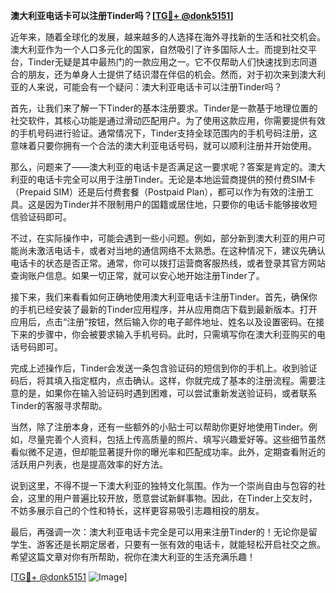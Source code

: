**澳大利亚电话卡可以注册Tinder吗？[[TG💪+ @donk5151](https://t.me/s/donk5151)]**

近年来，随着全球化的发展，越来越多的人选择在海外寻找新的生活和社交机会。澳大利亚作为一个人口多元化的国家，自然吸引了许多国际人士。而提到社交平台，Tinder无疑是其中最热门的一款应用之一。它不仅帮助人们快速找到志同道合的朋友，还为单身人士提供了结识潜在伴侣的机会。然而，对于初次来到澳大利亚的人来说，可能会有一个疑问：澳大利亚电话卡可以注册Tinder吗？

首先，让我们来了解一下Tinder的基本注册要求。Tinder是一款基于地理位置的社交软件，其核心功能是通过滑动匹配用户。为了使用这款应用，你需要提供有效的手机号码进行验证。通常情况下，Tinder支持全球范围内的手机号码注册，这意味着只要你拥有一个合法的澳大利亚电话号码，就可以顺利注册并开始使用。

那么，问题来了——澳大利亚的电话卡是否满足这一要求呢？答案是肯定的。澳大利亚的电话卡完全可以用于注册Tinder。无论是本地运营商提供的预付费SIM卡（Prepaid SIM）还是后付费套餐（Postpaid Plan），都可以作为有效的注册工具。这是因为Tinder并不限制用户的国籍或居住地，只要你的电话卡能够接收短信验证码即可。

不过，在实际操作中，可能会遇到一些小问题。例如，部分新到澳大利亚的用户可能尚未激活电话卡，或者对当地的通信网络不太熟悉。在这种情况下，建议先确认电话卡的状态是否正常。通常，你可以拨打运营商客服热线，或者登录其官方网站查询账户信息。如果一切正常，就可以安心地开始注册Tinder了。

接下来，我们来看看如何正确地使用澳大利亚电话卡注册Tinder。首先，确保你的手机已经安装了最新的Tinder应用程序，并从应用商店下载到最新版本。打开应用后，点击“注册”按钮，然后输入你的电子邮件地址、姓名以及设置密码。在接下来的步骤中，你会被要求输入手机号码。此时，只需填写你在澳大利亚购买的电话号码即可。

完成上述操作后，Tinder会发送一条包含验证码的短信到你的手机上。收到验证码后，将其填入指定框内，点击确认。这样，你就完成了基本的注册流程。需要注意的是，如果你在输入验证码时遇到困难，可以尝试重新发送验证码，或者联系Tinder的客服寻求帮助。

当然，除了注册本身，还有一些额外的小贴士可以帮助你更好地使用Tinder。例如，尽量完善个人资料，包括上传高质量的照片、填写兴趣爱好等。这些细节虽然看似微不足道，但却能显著提升你的曝光率和匹配成功率。此外，定期查看附近的活跃用户列表，也是提高效率的好方法。

说到这里，不得不提一下澳大利亚的独特文化氛围。作为一个崇尚自由与包容的社会，这里的用户普遍比较开放，愿意尝试新鲜事物。因此，在Tinder上交友时，不妨多展示自己的个性和特长，这样更容易吸引志趣相投的朋友。

最后，再强调一次：澳大利亚电话卡完全是可以用来注册Tinder的！无论你是留学生、游客还是长期定居者，只要有一张有效的电话卡，就能轻松开启社交之旅。希望这篇文章对你有所帮助，祝你在澳大利亚的生活充满乐趣！

[[TG💪+ @donk5151](https://t.me/s/donk5151) ![Image](https://i.postimg.cc/rwNCRYN7/Snipaste-2025-04-30-17-27-05.png)]